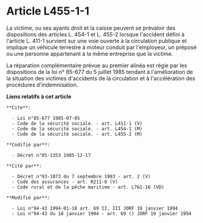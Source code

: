 # Article L455-1-1

La victime, ou ses ayants droit et la caisse peuvent se prévaloir des dispositions des articles L. 454-1 et L. 455-2 lorsque
l'accident défini à l'article L. 411-1 survient sur une voie ouverte à la circulation publique et implique un véhicule
terrestre à moteur conduit par l'employeur, un préposé ou une personne appartenant à la même entreprise que la victime.

La réparation complémentaire prévue au premier alinéa est régie par les dispositions de la loi n° 85-677 du 5 juillet 1985
tendant à l'amélioration de la situation des victimes d'accidents de la circulation et à l'accélération des procédures
d'indemnisation.

**Liens relatifs à cet article**

	**Cite**:

	  - Loi n°85-677 1985-07-05
	  - Code de la sécurité sociale. - art. L411-1 (V)
	  - Code de la sécurité sociale. - art. L454-1 (M)
	  - Code de la sécurité sociale. - art. L455-2 (M)

	**Codifié par**:

	  - Décret n°85-1353 1985-12-17

	**Cité par**:

	  - Décret n°93-1073 du 7 septembre 1993 - art. 2 (V)
	  - Code des assurances - art. R211-8 (V)
	  - Code rural et de la pêche maritime - art. L761-16 (VD)

	**Modifié par**:

	  - Loi n°94-43 1994-01-18 art. 69 II, III JORF 19 janvier 1994
	  - Loi n°94-43 du 18 janvier 1994 - art. 69 () JORF 19 janvier 1994
